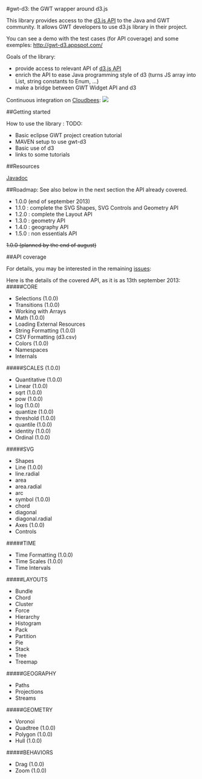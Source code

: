 #gwt-d3: the GWT wrapper around d3.js


This library provides access to the [d3.js API](http://d3js.org/) to the Java and GWT community.
It allows GWT developers to use d3.js library in their project.

You can see a demo with the test cases (for API coverage) and some exemples:
http://gwt-d3.appspot.com/

Goals of the library:
- provide access to relevant API of [d3.js API](http://d3js.org/)
- enrich the API to ease Java programming style of d3 (turns JS array into List, string constants to Enum, ...)
- make a bridge between GWT Widget API and d3 

Continuous integration on <a href="https://gwt-d3.ci.cloudbees.com/job/CI%20of%20gwt-d3/">Cloudbees</a>:
<a href='https://gwt-d3.ci.cloudbees.com/job/CI%20of%20gwt-d3/'><img src='https://gwt-d3.ci.cloudbees.com/buildStatus/icon?job=CI of gwt-d3'></a>


##Getting started

How to use the library :
TODO:
- Basic eclipse GWT project creation tutorial
- MAVEN setup to use gwt-d3
- Basic use of d3
- links to some tutorials

##Resources

<a href="http://gwtd3.github.io/gwt-d3/apidocs/">Javadoc</a>

##Roadmap:
See also below in the next section the API already covered.

- 1.0.0 (end of september 2013)
- 1.1.0 : complete the SVG Shapes, SVG Controls and Geometry API
- 1.2.0 : complete the Layout API
- 1.3.0 : geometry API
- 1.4.0 : geography API
- 1.5.0 : non essentials API
 
~~1.0.0 (planned by the end of august)~~


##API coverage 

For details, you may be interested in the remaining [issues](https://github.com/gwtd3/gwt-d3/issues?milestone=&page=1&state=open):

Here is the details of the covered API, as it is as 13th september 2013:
#####CORE
- Selections (1.0.0)
- Transitions  (1.0.0)
- Working with Arrays
- Math  (1.0.0)
- Loading External Resources
- String Formatting  (1.0.0)
- CSV Formatting (d3.csv)
- Colors  (1.0.0)
- Namespaces 
- Internals

#####SCALES (1.0.0)
- Quantitative (1.0.0)
 - Linear (1.0.0)
 - sqrt (1.0.0)
 - pow (1.0.0)
 - log (1.0.0)
 - quantize (1.0.0)
 - threshold (1.0.0)
 - quantile (1.0.0)
 - identity (1.0.0)
- Ordinal (1.0.0)

#####SVG 
- Shapes
 - Line (1.0.0)
 - line.radial
 - area
 - area.radial
 - arc
 - symbol (1.0.0)
 - chord
 - diagonal
 - diagonal.radial
- Axes (1.0.0)
- Controls

#####TIME
- Time Formatting (1.0.0)
- Time Scales (1.0.0)
- Time Intervals

#####LAYOUTS
- Bundle
- Chord
- Cluster
- Force
- Hierarchy
- Histogram
- Pack
- Partition
- Pie
- Stack
- Tree
- Treemap

#####GEOGRAPHY
- Paths
- Projections
- Streams

#####GEOMETRY
- Voronoi
- Quadtree (1.0.0)
- Polygon (1.0.0)
- Hull (1.0.0)

#####BEHAVIORS
- Drag (1.0.0)
- Zoom (1.0.0)


